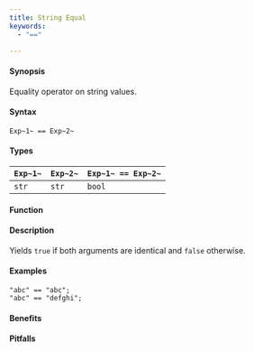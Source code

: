 ```yaml
---
title: String Equal
keywords:
  - "=="

---
```


#### Synopsis

Equality operator on string values.

#### Syntax

`Exp~1~ == Exp~2~`

#### Types


| `Exp~1~` | `Exp~2~` | `Exp~1~ == Exp~2~`  |
| --- | --- | --- |
| `str`     |  `str`    | `bool`                |


#### Function

#### Description

Yields `true` if both arguments are identical and `false` otherwise.

#### Examples

```rascal-shell
"abc" == "abc";
"abc" == "defghi";
```

#### Benefits

#### Pitfalls

